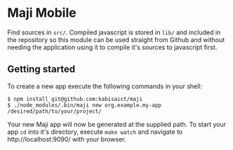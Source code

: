 # Maji Mobile

Find sources in `src/`. Compiled javascript is stored in `lib/` and included
in the repository so this module can be used straight from Github and without
needing the application using it to compile it's sources to javascript first.

## Getting started

To create a new app execute the following commands in your shell:

```
$ npm install git@github.com:kabisaict/maji
$ ./node_modules/.bin/maji new org.example.my-app /desired/path/to/your/project/
```

Your new Maji app will now be generated at the supplied path.
To start your app `cd` into it's directory, execute `make watch` and navigate to http://localhost:9090/ with your browser.
